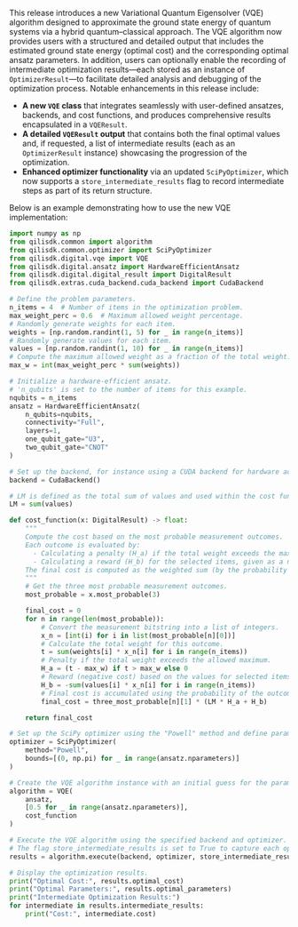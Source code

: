 This release introduces a new Variational Quantum Eigensolver (VQE) algorithm designed to approximate the ground state energy of quantum systems via a hybrid quantum–classical approach. The VQE algorithm now provides users with a structured and detailed output that includes the estimated ground state energy (optimal cost) and the corresponding optimal ansatz parameters. In addition, users can optionally enable the recording of intermediate optimization results—each stored as an instance of `OptimizerResult`—to facilitate detailed analysis and debugging of the optimization process. Notable enhancements in this release include:
- **A new `VQE` class** that integrates seamlessly with user-defined ansatzes, backends, and cost functions, and produces comprehensive results encapsulated in a `VQEResult`.
- **A detailed `VQEResult` output** that contains both the final optimal values and, if requested, a list of intermediate results (each as an `OptimizerResult` instance) showcasing the progression of the optimization.
- **Enhanced optimizer functionality** via an updated `SciPyOptimizer`, which now supports a `store_intermediate_results` flag to record intermediate steps as part of its return structure.

Below is an example demonstrating how to use the new VQE implementation:

```python
import numpy as np
from qilisdk.common import algorithm
from qilisdk.common.optimizer import SciPyOptimizer
from qilisdk.digital.vqe import VQE
from qilisdk.digital.ansatz import HardwareEfficientAnsatz
from qilisdk.digital.digital_result import DigitalResult
from qilisdk.extras.cuda_backend.cuda_backend import CudaBackend

# Define the problem parameters.
n_items = 4  # Number of items in the optimization problem.
max_weight_perc = 0.6  # Maximum allowed weight percentage.
# Randomly generate weights for each item.
weights = [np.random.randint(1, 5) for _ in range(n_items)]
# Randomly generate values for each item.
values = [np.random.randint(1, 10) for _ in range(n_items)]
# Compute the maximum allowed weight as a fraction of the total weight.
max_w = int(max_weight_perc * sum(weights))

# Initialize a hardware-efficient ansatz.
# 'n_qubits' is set to the number of items for this example.
nqubits = n_items
ansatz = HardwareEfficientAnsatz(
    n_qubits=nqubits,
    connectivity="Full",
    layers=1,
    one_qubit_gate="U3",
    two_qubit_gate="CNOT"
)

# Set up the backend, for instance using a CUDA backend for hardware acceleration.
backend = CudaBackend()

# LM is defined as the total sum of values and used within the cost function.
LM = sum(values)

def cost_function(x: DigitalResult) -> float:
    """
    Compute the cost based on the most probable measurement outcomes.
    Each outcome is evaluated by:
      - Calculating a penalty (H_a) if the total weight exceeds the maximum allowed weight.
      - Calculating a reward (H_b) for the selected items, given as a negative cost.
    The final cost is computed as the weighted sum (by the probability of each outcome) of these contributions.
    """
    # Get the three most probable measurement outcomes.
    most_probable = x.most_probable(3)

    final_cost = 0
    for n in range(len(most_probable)):
        # Convert the measurement bitstring into a list of integers.
        x_n = [int(i) for i in list(most_probable[n][0])]
        # Calculate the total weight for this outcome.
        t = sum(weights[i] * x_n[i] for i in range(n_items))
        # Penalty if the total weight exceeds the allowed maximum.
        H_a = (t - max_w) if t > max_w else 0
        # Reward (negative cost) based on the values for selected items.
        H_b = -sum(values[i] * x_n[i] for i in range(n_items))
        # Final cost is accumulated using the probability of the outcome.
        final_cost = three_most_probable[n][1] * (LM * H_a + H_b)

    return final_cost

# Set up the SciPy optimizer using the "Powell" method and define parameter bounds.
optimizer = SciPyOptimizer(
    method="Powell",
    bounds=[(0, np.pi) for _ in range(ansatz.nparameters)]
)

# Create the VQE algorithm instance with an initial guess for the parameters.
algorithm = VQE(
    ansatz,
    [0.5 for _ in range(ansatz.nparameters)],
    cost_function
)

# Execute the VQE algorithm using the specified backend and optimizer.
# The flag store_intermediate_results is set to True to capture each optimization step.
results = algorithm.execute(backend, optimizer, store_intermediate_results=True)

# Display the optimization results.
print("Optimal Cost:", results.optimal_cost)
print("Optimal Parameters:", results.optimal_parameters)
print("Intermediate Optimization Results:")
for intermediate in results.intermediate_results:
    print("Cost:", intermediate.cost)
```
